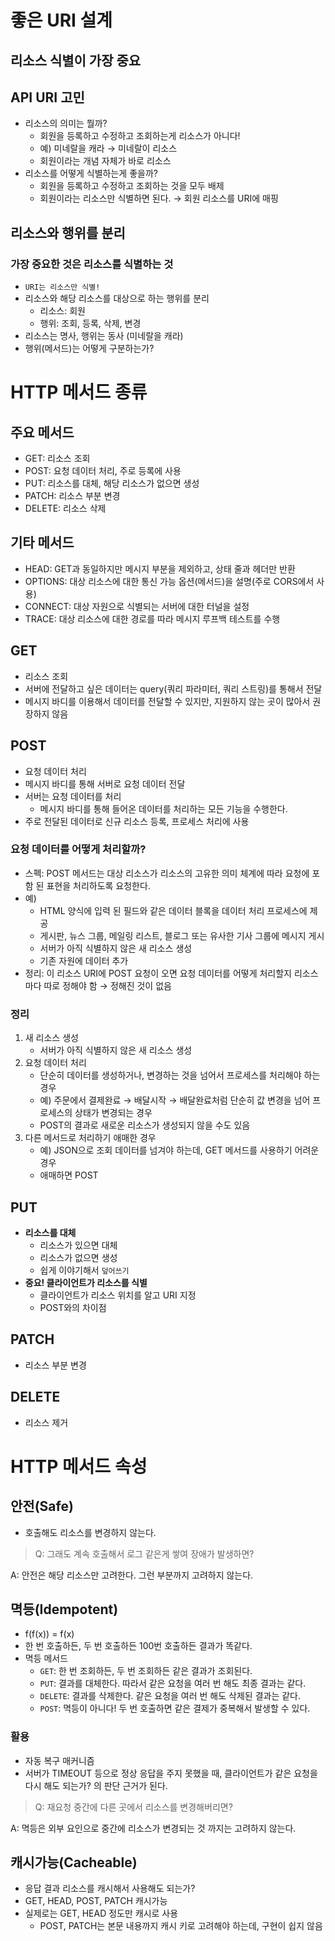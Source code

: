 # 좋은 URI 설계

## 리소스 식별이 가장 중요

## API URI 고민

- 리소스의 의미는 뭘까?
    - 회원을 등록하고 수정하고 조회하는게 리소스가 아니다!
    - 예) 미네랄을 캐라 → 미네랄이 리소스
    - 회원이라는 개념 자체가 바로 리소스
- 리소스를 어떻게 식별하는게 좋을까?
    - 회원을 등록하고 수정하고 조회하는 것을 모두 배제
    - 회원이라는 리소스만 식별하면 된다. → 회원 리소스를 URI에 매핑

## 리소스와 행위를 분리

### 가장 중요한 것은 리소스를 식별하는 것

- `URI는 리소스만 식별!`
- 리소스와 해당 리소스를 대상으로 하는 행위를 분리
    - 리소스: 회원
    - 행위: 조회, 등록, 삭제, 변경
- 리소스는 명사, 행위는 동사 (미네랄을 캐라)
- 행위(메서드)는 어떻게 구분하는가?

# HTTP 메서드 종류

## 주요 메서드

- GET: 리소스 조회
- POST: 요청 데이터 처리, 주로 등록에 사용
- PUT: 리소스를 대체, 해당 리소스가 없으면 생성
- PATCH: 리소스 부분 변경
- DELETE: 리소스 삭제

## 기타 메서드

- HEAD: GET과 동일하지만 메시지 부분을 제외하고, 상태 줄과 헤더만 반환
- OPTIONS: 대상 리소스에 대한 통신 가능 옵션(메서드)을 설명(주로 CORS에서 사용)
- CONNECT: 대상 자원으로 식별되는 서버에 대한 터널을 설정
- TRACE: 대상 리소스에 대한 경로를 따라 메시지 루프백 테스트를 수행

## GET

- 리소스 조회
- 서버에 전달하고 싶은 데이터는 query(쿼리 파라미터, 쿼리 스트링)를 통해서 전달
- 메시지 바디를 이용해서 데이터를 전달할 수 있지만, 지원하지 않는 곳이 많아서 권장하지 않음

## POST

- 요청 데이터 처리
- 메시지 바디를 통해 서버로 요청 데이터 전달
- 서버는 요청 데이터를 처리
    - 메시지 바디를 통해 들어온 데이터를 처리하는 모든 기능을 수행한다.
- 주로 전달된 데이터로 신규 리소스 등록, 프로세스 처리에 사용

### 요청 데이터를 어떻게 처리할까?

- 스펙: POST 메서드는 대상 리소스가 리소스의 고유한 의미 체계에 따라 요청에 포함 된 표현을 처리하도록 요청한다.
- 예)
    - HTML 양식에 입력 된 필드와 같은 데이터 블록을 데이터 처리 프로세스에 제공
    - 게시판, 뉴스 그룹, 메일링 리스트, 블로그 또는 유사한 기사 그룹에 메시지 게시
    - 서버가 아직 식별하지 않은 새 리소스 생성
    - 기존 자원에 데이터 추가
- 정리: 이 리소스 URI에 POST 요청이 오면 요청 데이터를 어떻게 처리할지 리소스마다 따로 정해야 함 → 정해진 것이 없음

### 정리

1. 새 리소스 생성
    - 서버가 아직 식별하지 않은 새 리소스 생성
2. 요청 데이터 처리
    - 단순히 데이터를 생성하거나, 변경하는 것을 넘어서 프로세스를 처리해야 하는 경우
    - 예) 주문에서 결제완료 → 배달시작 → 배달완료처럼 단순히 값 변경을 넘어 프로세스의 상태가 변경되는 경우
    - POST의 결과로 새로운 리소스가 생성되지 않을 수도 있음
3. 다른 메서드로 처리하기 애매한 경우
    - 예) JSON으로 조회 데이터를 넘겨야 하는데, GET 메서드를 사용하기 어려운 경우
    - 애매하면 POST

## PUT

- **리소스를 대체**
    - 리소스가 있으면 대체
    - 리소스가 없으면 생성
    - 쉽게 이야기해서 `덮어쓰기`
- **중요! 클라이언트가 리소스를 식별**
    - 클라이언트가 리소스 위치를 알고 URI 지정
    - POST와의 차이점

## PATCH

- 리소스 부분 변경

## DELETE

- 리소스 제거

# HTTP 메서드 속성

## 안전(Safe)

- 호출해도 리소스를 변경하지 않는다.

> Q: 그래도 계속 호출해서 로그 같은게 쌓여 장애가 발생하면?

A: 안전은 해당 리소스만 고려한다. 그런 부분까지 고려하지 않는다.

## 멱등(Idempotent)

- f(f(x)) = f(x)
- 한 번 호출하든, 두 번 호출하든 100번 호출하든 결과가 똑같다.
- 멱등 메서드
    - `GET`: 한 번 조회하든, 두 번 조회하든 같은 결과가 조회된다.
    - `PUT`: 결과를 대체한다. 따라서 같은 요청을 여러 번 해도 최종 결과는 같다.
    - `DELETE`: 결과를 삭제한다. 같은 요청을 여러 번 해도 삭제된 결과는 같다.
    - `POST`: 멱등이 아니다! 두 번 호출하면 같은 결제가 중복해서 발생할 수 있다.

### 활용

- 자동 복구 매커니즘
- 서버가 TIMEOUT 등으로 정상 응답을 주지 못했을 때, 클라이언트가 같은 요청을 다시 해도 되는가? 의 판단 근거가 된다.

> Q: 재요청 중간에 다른 곳에서 리소스를 변경해버리면?

A: 멱등은 외부 요인으로 중간에 리소스가 변경되는 것 까지는 고려하지 않는다.

## 캐시가능(Cacheable)

- 응답 결과 리소스를 캐시해서 사용해도 되는가?
- GET, HEAD, POST, PATCH 캐시가능
- 실제로는 GET, HEAD 정도만 캐시로 사용
    - POST, PATCH는 본문 내용까지 캐시 키로 고려해야 하는데, 구현이 쉽지 않음